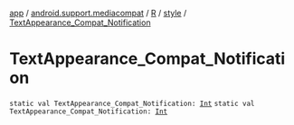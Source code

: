[app](../../../index.md) / [android.support.mediacompat](../../index.md) / [R](../index.md) / [style](index.md) / [TextAppearance_Compat_Notification](.)

# TextAppearance_Compat_Notification

`static val TextAppearance_Compat_Notification: `[`Int`](https://kotlinlang.org/api/latest/jvm/stdlib/kotlin/-int/index.html)
`static val TextAppearance_Compat_Notification: `[`Int`](https://kotlinlang.org/api/latest/jvm/stdlib/kotlin/-int/index.html)